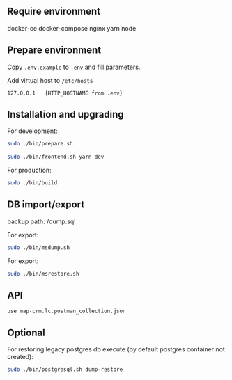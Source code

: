 Require environment
-------------------

docker-ce
docker-compose
nginx
yarn
node

Prepare environment
-------------------

Copy `.env.example` to `.env` and fill parameters.

Add virtual host to `/etc/hosts`

```
127.0.0.1   {HTTP_HOSTNAME from .env}
```

Installation and upgrading
--------------------------

For development:
```bash
sudo ./bin/prepare.sh
 
sudo ./bin/frontend.sh yarn dev
```

For production:
```bash
sudo ./bin/build
```

DB import/export
--------------------------

backup path: /dump.sql

For export:
```bash
sudo ./bin/msdump.sh
```

For export:
```bash
sudo ./bin/msrestore.sh
```

API
--------------------------

```
use map-crm.lc.postman_collection.json
```

Optional
--------

For restoring legacy postgres db execute (by default postgres container not created):
```bash
sudo ./bin/postgresql.sh dump-restore
```
